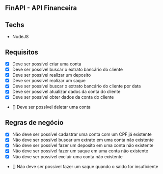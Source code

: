  ## FinAPI - API Financeira

 ## Techs
 - NodeJS

 ## Requisitos
 - [x] Deve ser possível criar uma conta
 - [x] Deve ser possível buscar o extrato bancário do cliente
 - [x] Deve ser possível realizar um deposito
 - [x] Deve ser possível realizar um saque
 - [x] Deve ser possível buscar o extrato bancário do cliente por data
 - [x] Deve ser possível atualizar dados da conta do cliente
 - [x] Deve ser possível obter dados da conta do cliente
 - [] Deve ser possível deletar uma conta

 ## Regras de negócio
 - [x] Não deve ser possível cadastrar uma conta com um CPF já existente 
 - [x] Não deve ser possível buscar um extrato em uma conta não existente 
 - [x] Não deve ser possível fazer um deposito em uma conta não existente 
 - [x] Não deve ser possível fazer um saque em uma conta não existente    
 - [x] Não deve ser possível excluir uma conta não existente  
 - [] Não deve ser possível fazer um saque quando o saldo for insuficiente
